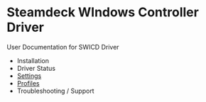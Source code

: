 # **S**teamdeck **WI**ndows **C**ontroller **D**river
User Documentation for SWICD Driver

- Installation
- Driver Status
- [Settings](/docs/Settings.md)
- [Profiles](/docs/Profiles.md)
- Troubleshooting / Support